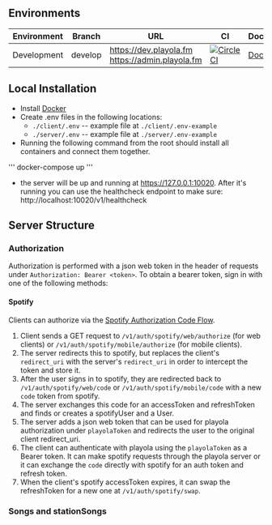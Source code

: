 ## Environments

| Environment | Branch  | URL                                                    | CI                                                                                                                                                                                                                                               | Documentation                           |
| ----------- | ------- | ------------------------------------------------------ | ------------------------------------------------------------------------------------------------------------------------------------------------------------------------------------------------------------------------------------------------ | --------------------------------------- |
| Development | develop | https://dev.playola.fm <br> https://admin.playola.fm | [![CircleCI](https://dl.circleci.com/status-badge/img/gh/briankeane/playola/tree/develop.svg?style=svg&circle-token=CCIPRJ_4VijKqPEovM5E7dGSTrXAi_80ca87be7dde79ffd962a4d4c350fd636a57db68)](https://dl.circleci.com/status-badge/redirect/gh/briankeane/playola/tree/develop) | [Docs](https://api-dev.playola.fm/docs) |


## Local Installation

* Install [Docker](https://www.docker.com/products/docker-desktop/)
* Create .env files in the following locations:
  * `./client/.env`  -- example file at `./client/.env-example`
  * `./server/.env`  -- example file at `./server/.env-example`
* Running the following command from the root should install all containers and connect them together.

'''
docker-compose up
'''

* the server will be up and running at https://127.0.0.1:10020.  After it's running you can use the healthcheck endpoint to make sure: http://localhost:10020/v1/healthcheck



## Server Structure

### Authorization

Authorization is performed with a json web token in the header of requests under `Authorization: Bearer <token>`.  To obtain a bearer token, sign in with one of the following methods:

#### Spotify

Clients can authorize via the [Spotify Authorization Code Flow](https://developer.spotify.com/documentation/web-api/tutorials/code-flow).

1. Client sends a GET request to `/v1/auth/spotify/web/authorize` (for web clients) or `/v1/auth/spotify/mobile/authorize` (for mobile clients).
2. The server redirects this to spotify, but replaces the client's `redirect_uri` with the server's `redirect_uri` in order to intercept the token and store it.
3. After the user signs in to spotify, they are redirected back to `/v1/auth/spotify/web/code` or `/v1/auth/spotify/mobile/code` with a new `code` token from spotify.
4. The server exchanges this code for an accessToken and refreshToken and finds or creates a spotifyUser and a User.
5. The server adds a json web token that can be used for playola authorization under `playolaToken` and redirects the user to the original client redirect_uri.
6. The client can authenticate with playola using the `playolaToken` as a Bearer token.  It can make spotify requests through the playola server or it can exchange the `code` directly with spotify for an auth token and refresh token.
7. When the client's spotify accessToken expires, it can swap the refreshToken for a new one at `/v1/auth/spotify/swap`.


### Songs and stationSongs

